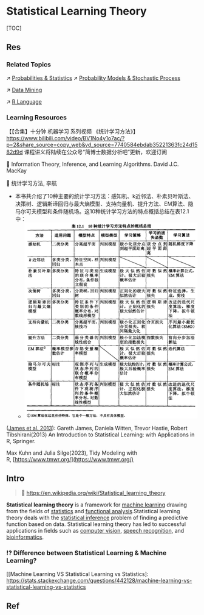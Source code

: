 # Statistical Learning Theory

[TOC]



## Res
### Related Topics
↗ [Probabilities & Statistics](../../../../🧮%20Mathematics/📐%20Measures%20(Measure%20Theory)/📊%20Probabilities%20&%20Statistics/Probabilities%20&%20Statistics.md)
↗ [Probability Models & Stochastic Process](../../../../🧮%20Mathematics/📐%20Measures%20(Measure%20Theory)/📊%20Probabilities%20&%20Statistics/Probability%20Models%20&%20Stochastic%20Process/Probability%20Models%20&%20Stochastic%20Process.md)

↗ [Data Mining](../../../../Data-Oriented%20&%20Human-Centered%20Technologies/Data%20Science/⛏️%20Data%20Mining/Data%20Mining.md)

↗ [R Language](../../../../🔑%20CS%20Core/👩‍💻%20Computer%20Languages%20&%20Programming%20Methodology/Interpreted%20Languages/R%20Language/R%20Language.md)


### Learning Resources
【【合集】十分钟 机器学习 系列视频 《统计学习方法》】 https://www.bilibili.com/video/BV1No4y1o7ac/?p=2&share_source=copy_web&vd_source=7740584ebdab35221363fc24d1582d9d
课程讲义将陆续在公众号“简博士数据分析吧”更新，欢迎订阅

📖 Information Theory, Inference, and Learning Algorithms. David J.C. MacKay

📖 统计学习方法, 李航
- 本书共介绍了10种主要的统计学习⽅法：感知机、k近邻法、朴素贝叶斯法、决策树、逻辑斯谛回归与最⼤熵模型、⽀持向量机、提升⽅法、EM算法、隐马尔可夫模型和条件随机场。这10种统计学习⽅法的特点概括总结在表12.1中：
	- ![|500](../../../../../Assets/Pics/Screenshot%202025-09-06%20at%2011.54.39.png)

([James et al. 2013](https://www.math.pku.edu.cn/teachers/lidf/docs/Rbook/html/_Rbook/stat-learn-intro.html#ref-James-StatLearn-R13)): Gareth James, Daniela Witten, Trevor Hastie, Robert Tibshirani(2013) An Introduction to Statistical Learning: with Applications in R, Springer.

Max Kuhn and Julia Silge(2023), Tidy Modeling with R, [https://www.tmwr.org/](https://www.tmwr.org/)



## Intro
> 🔗 https://en.wikipedia.org/wiki/Statistical_learning_theory

**Statistical learning theory** is a framework for [machine learning](https://en.wikipedia.org/wiki/Machine_learning) drawing from the fields of [statistics](https://en.wikipedia.org/wiki/Statistics) and [functional analysis](https://en.wikipedia.org/wiki/Functional_analysis).Statistical learning theory deals with the [statistical inference](https://en.wikipedia.org/wiki/Statistical_inference) problem of finding a predictive function based on data. Statistical learning theory has led to successful applications in fields such as [computer vision](https://en.wikipedia.org/wiki/Computer_vision), [speech recognition](https://en.wikipedia.org/wiki/Speech_recognition), and [bioinformatics](https://en.wikipedia.org/wiki/Bioinformatics).



### ⁉️ Difference between Statistical Learning & Machine Learning?



[统计学和机器学习到底有什么区别？]: https://www.jiqizhixin.com/articles/2019-04-24-16
[统计学习，机器学习，深度学习 - IAMGPS的文章 - 知乎]: https://zhuanlan.zhihu.com/p/379821665
[Machine Learning Vs. Statistical Learning]: https://blogs.perficient.com/2018/01/29/machine-learning-vs-statistical-learning/

[[Machine Learning VS Statistical Learning vs Statistics]: https://stats.stackexchange.com/questions/442128/machine-learning-vs-statistical-learning-vs-statistics

[MACHINE LEARNING VS. STATISTICS]: https://onlinestats.canr.udel.edu/machine-learning-vs-statistics/



## Ref
[如何学习《统计学习方法》？ - 知乎]: https://www.zhihu.com/question/49386395
